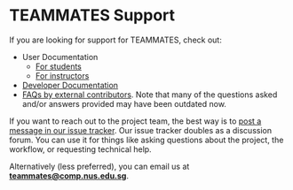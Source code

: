 # TEAMMATES Support

If you are looking for support for TEAMMATES, check out:

* User Documentation
  * [For students](https://teammatesv4.appspot.com/web/front/help/student)
  * [For instructors](https://teammatesv4.appspot.com/web/front/help/instructor)
* [Developer Documentation](https://github.com/TEAMMATES/teammates)
* [FAQs by external contributors](https://github.com/TEAMMATES/teammates/issues?utf8=✓&q=is:issue+label:a-DevHelp). Note that many of the questions asked and/or answers provided may have been outdated now.

If you want to reach out to the project team, the best way is to [post a message in our issue tracker](https://github.com/TEAMMATES/teammates/issues/new). Our issue tracker doubles as a discussion forum.
You can use it for things like asking questions about the project, the workflow, or requesting technical help.

Alternatively (less preferred), you can email us at **teammates@comp.nus.edu.sg**.
